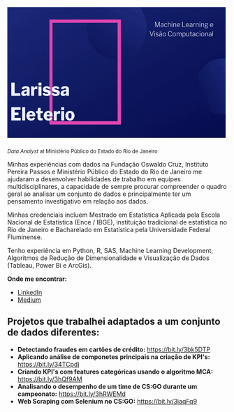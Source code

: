 <img src="https://github.com/larissa-eleterio/larissa-eleterio/blob/master/Larissa_Eleterio.gif" width="500" height="300">

<sub>*Data Analyst* at Ministério Público do Estado do Rio de Janeiro</sub>

Minhas experiências com dados na Fundação Oswaldo Cruz, Instituto Pereira Passos e Ministério Público do Estado do Rio de Janeiro me ajudaram a desenvolver habilidades de trabalho em equipes multidisciplinares, a capacidade de sempre procurar compreender o quadro geral ao analisar um conjunto de dados e principalmente ter um pensamento investigativo em relação aos dados.

Minhas credenciais incluem Mestrado em Estatística Aplicada pela Escola Nacional de Estatística (Ence / IBGE), instituição tradicional de estatística no Rio de Janeiro e Bacharelado em Estatística pela Universidade Federal Fluminense. 

Tenho experiência em Python, R, SAS, Machine Learning Development, Algoritmos de Redução de Dimensionalidade e Visualização de Dados (Tableau, Power Bi e ArcGis).

**Onde me encontrar:**
* [LinkedIn](https://www.linkedin.com/in/larissaeleterio)
* [Medium](https://www.medium.com/@larissa.eleterio)

## Projetos que trabalhei adaptados a um conjunto de dados diferentes:

* **Detectando fraudes em cartões de crédito:** https://bit.ly/3bk5DTP
* **Aplicando análise de componetes principais na criação de KPI's:** https://bit.ly/34TCpdj
* **Criando KPI's com features categóricas usando o algoritmo MCA:** https://bit.ly/3hQf9AM
* **Analisando o desempenho de um time de CS:GO durante um campeonato:** https://bit.ly/3hRWEMd
* **Web Scraping com Selenium no CS:GO:** https://bit.ly/3iaqFq9
